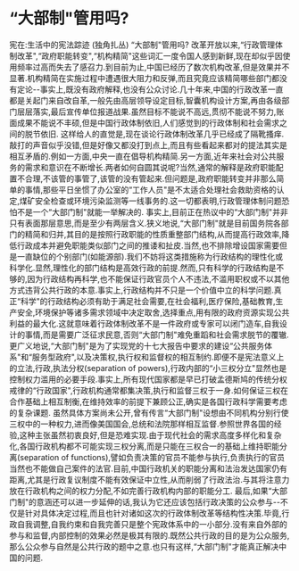 # “大部制"管用吗?

宪在:生活中的宪法踪迹 (独角扎丛)
“大部制"管用吗?
改革开放以来,“行政管理体制改革",“政府职能转变",“机构精简"这些词汇一度令国人感到新鲜,现在却似乎因使用频率过高而失去了感召力.到目前为止,中国已经历了数次机构改革,但是效果并不显著.机构精简在实施过程中遭遇很大阻力和反弹,而且究竟应该精简哪些部门都没有定论--事实上,既没有政府解释,也没有公众讨论.几十年来,中国的行政改革一直都是关起门来自改自革,一般先由高层领导设定目标,智囊机构设计方案,再由各级部门层层落实,最后宣传单位报道战果.虽然目标不能说不高远,贯彻不能说不努力,账面成果不能说不丰硕,但是中国行政体制依旧,人们感觉到的行政体制和社会需求之间的脱节依旧.
这样给人的直觉是,现在谈论行政体制改革几乎已经成了隔靴搔痒.敲打的声音似乎没错,但是好像又都没打到点上,而且有些看起来都对的提法其实是相互矛盾的.例如一方面,中央一直在倡导机构精简.另一方面,近年来社会对公共服务的需求和意识在不断增长.两者如何自圆其说呢?当然,通常的解释是政府职能配置不合理,不该管的事管了,该管的没有管起来.但问题是,政府职能转变并非那么简单的事情,那些平日坐惯了办公室的“工作人员"是不太适合处理社会救助资格的认定,煤矿安全检查或环境污染监测等一线事务的.这一切都表明,行政管理体制问题恐怕不是一个“大部门制"就能一举解决的.
事实上,目前正在热议中的“大部门制"并非只有表面那层意思,而是至少有两层含义.狭义地说,“大部门制"就是目前国务院各部门的精简和归并,其目的是按照行政职能的性质重整部门结构,从而提高行政效率,降低行政成本并避免职能类似部门之间的推诿和扯皮.当然,也不排除增设国家需要但是一直缺位的个别部门(如能源部).我们不妨将这类措施称为行政结构的理性化或科学化.显然,理性化的部门结构是高效行政的前提.然而,只有科学的行政结构是不够的,因为行政结构再科学,也不能保证行政官员个人不违法,不滥用职权或不以其他方式违背公共行政的本意.事实上,行政结构并不只是一个价值中立的科学问题.真正“科学"的行政结构必须有助于满足社会需要,在社会福利,医疗保险,基础教育,生产安全,环境保护等诸多需求领域中决定取舍,选择重点,用有限的政府资源实现公共利益的最大化.这就意味着行政体制改革不是一件政府或专家可以闭门造车,自我设计的事情,而是需要广泛征求民意,否则“大部门制"难免重蹈和社会需求脱节的覆辙.
更广义地说,“大部门制"是为了实现党的十七大报告中要求的建设“公共服务体系"和“服务型政府",以及决策权,执行权和监督权的相互制约.即便不是宪法意义上的立法,行政,执法分权(separation of powers),行政内部的“小三权分立"显然也是控制权力滥用的必要手段.事实上,所有现代国家都是早已打破孟德斯鸠的传统分权戒律的“行政国家",行政机构通常都集决策,执行和监督三权于一身.如何保证三权在合作基础上相互制衡,在维持效率的前提下兼顾公正,确实是各国行政科学需要考虑的复杂课题.
虽然具体方案尚未公开,曾有传言“大部门制"设想由不同机构分别行使三权中的一种权力,进而像美国国会,总统和法院那样相互监督.参照世界各国的经验,这种主张虽然初衷良好,但是恐难实现.由于现代社会的需求高度多样化和复杂化,各国行政机构都不可能实现三权分离,而是只能在三权合一的基础上维持职能分离(separation of functions),譬如负责决策的官员不能参与执行,负责执行的官员当然也不能做自己案件的法官.目前,中国行政机关的职能分离和法治发达国家仍有距离,尤其是行政复议制度不能有效保证中立性,从而削弱了行政法治.与其将注意力放在行政机构之间的权力分配,不如完善行政机构内部的职能分工.
最后,如果“大部门制"的意涵还可以进一步延伸的话,我认为它还应该包括行政决策的公众参与--不仅是针对具体决定过程,而且也针对诸如这次的行政体制改革等结构性决策.毕竟,行政自我调整,自我约束和自我完善只是整个宪政体系中的一小部分.没有来自外部的参与和监督,内部控制的效果必然是极其有限的.既然公共行政的目的是为公众服务,那么公众参与自然是公共行政的题中之意.也只有这样,“大部门制"才能真正解决中国的问题.